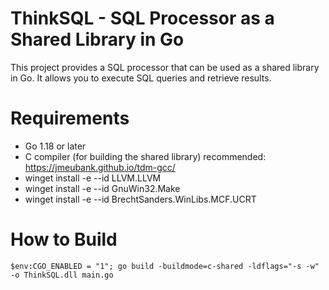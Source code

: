 # ThinkSQL - SQL Processor as a Shared Library in Go
This project provides a SQL processor that can be used as a shared library in Go. It allows you to execute SQL queries and retrieve results.
# Requirements
- Go 1.18 or later
- C compiler (for building the shared library) recommended: https://jmeubank.github.io/tdm-gcc/
- winget install -e --id LLVM.LLVM
- winget install -e --id GnuWin32.Make
- winget install -e --id BrechtSanders.WinLibs.MCF.UCRT

# How to Build
``` $env:CGO_ENABLED = "1"; go build -buildmode=c-shared -ldflags="-s -w" -o ThinkSQL.dll main.go ```